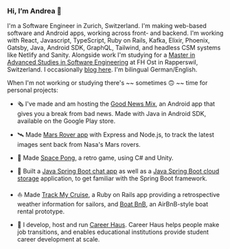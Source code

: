 ### Hi, I’m Andrea 👋

I'm a Software Engineer in Zurich, Switzerland. I'm making web-based software and Android apps, working across front- and backend. I'm working with React, Javascript, TypeScript, Ruby on Rails, Kafka, Elixir, Phoenix, Gatsby, Java, Android SDK, GraphQL, Tailwind, and headless CSM systems like Netlify and Sanity. Alongside work I'm studying for a [Master in Advanced Studies in Software Engineering](https://www.ost.ch/de/weiterbildung/weiterbildungsangebot/informatik/mas-software-engineering) at FH Ost in Rapperswil, Switzerland. I occasionally [blog here](https://medium.com/@_andrea). I'm bilingual German/English.

When I'm not working or studying there's ~~ sometimes 🙃 ~~ time for personal projects: 

* 🗞 I've made and am hosting the [Good News Mix](https://play.google.com/store/apps/details?id=com.rollmopsgames.guardianapp2020), an Android app that gives you a break from bad news. Made with Java in Android SDK, available on the Google Play store.

* 🛰 Made [Mars Rover app](https://github.com/pinefoambath/mars-rover-express-app) with Express and Node.js, to track the latest images sent back from Nasa's Mars rovers.

* 🚀 Made [Space Pong](https://rollmopsgames.itch.io/spacepong), a retro game, using C# and Unity.

* 🍃 Built a [Java Spring Boot chat app](https://github.com/pinefoambath/demo) as well as a [Java Spring Boot cloud storage](https://github.com/pinefoambath/cloudstorage) application, to get familiar with the Spring Boot framework. 

* ⛵ Made [Track My Cruise](https://github.com/pinefoambath/trackmycruise), a Ruby on Rails app providing a retrospective weather information for sailors, and [Boat BnB](https://airbnb-pinefoambath.herokuapp.com), an AirBnB-style boat rental prototype.

* 💼 I develop, host and run [Career Haus](http://www.career.haus). Career Haus helps people make job transitions, and enables educational institutions provide student career development at scale.
